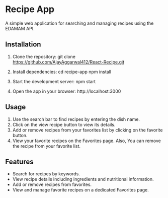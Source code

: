 # Recipe App

A simple web application for searching and managing recipes using the EDAMAM API.

## Installation

1. Clone the repository:
git clone https://github.com/AjayAggarwal412/React-Recipe.git


2. Install dependencies:
cd recipe-app
npm install


3. Start the development server:
npm start


4. Open the app in your browser:
http://localhost:3000


## Usage

1. Use the search bar to find recipes by entering the dish name.
2. Click on the view recipe button to view its details.
3. Add or remove recipes from your favorites list by clicking on the favorite button.
4. View your favorite recipes on the Favorites page. Also, You can remove the recipe from your favorite list.

## Features

- Search for recipes by keywords.
- View recipe details including ingredients and nutritional information.
- Add or remove recipes from favorites.
- View and manage favorite recipes on a dedicated Favorites page.




